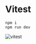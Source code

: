 # Vitest 


```
npm i 
npm run dev

```

![vitest](https://user-images.githubusercontent.com/97021586/219954349-d36e7580-973b-438f-ac46-2b7b1b6d4374.gif)
